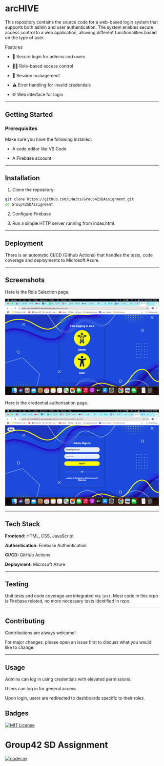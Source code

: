 
# arcHIVE

This repository contains the source code for a web-based login system that supports both admin and user authentication. The system enables secure access control to a web application, allowing different functionalities based on the type of user.

Features

* 🔐 Secure login for admins and users

* 🧑‍💼 Role-based access control

* 📄 Session management

* ⚠️ Error handling for invalid credentials

* 🌐 Web interface for login

---

## Getting Started

### Prerequisites
Make sure you have the following installed:

* A code editor like VS Code

* A Firebase account

---

## Installation

1. Clone the repository:

```bash
git clone https://github.com/LMWits/Group42SDAssignment.git
cd Group42SDAssignment
```

2. Configure Firebase

3. Run a simple HTTP server running from index.html.

---

## Deployment

There is an automatic CI/CD (Github Actions) that handles the tests, code coverage and deployments to Microsoft Azure. 

---

## Screenshots

Here is the Role Selection page.

![App Screenshot](./Screenshot%202025-05-25%20at%2021.35.01.png)

Here is the credential authorisation page.

![App Screenshot](./Screenshot%202025-05-25%20at%2021.40.05.png)

---

## Tech Stack

**Frontend:** HTML, CSS, JavaScript 

**Authentication:** Firebase Authentication

**CI/CD:** GitHub Actions  

**Deployment:** Microsoft Azure  

---

## Testing

Unit tests and code coverage are integrated via `jest`.
Most code in this repo is Firebase related, no more necessary tests identified in repo. 

---

## Contributing

Contributions are always welcome!

For major changes, please open an issue first to discuss what you would like to change.

---

## Usage

Admins can log in using credentials with elevated permissions.

Users can log in for general access.

Upon login, users are redirected to dashboards specific to their roles.


## Badges

[![MIT License](https://img.shields.io/badge/License-MIT-green.svg)](https://choosealicense.com/licenses/mit/)

# Group42 SD Assignment

[![codecov](https://codecov.io/gh/LMWits/Group42SDAssignment/branch/main/graph/badge.svg)](https://codecov.io/gh/LMWits/Group42SDAssignment)
